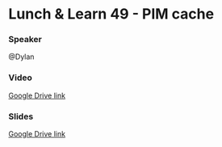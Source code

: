 # Lunch & Learn 49 - PIM cache

### Speaker
@Dylan

### Video
[Google Drive link](https://drive.google.com/file/d/1cNp9xFUIavjq-GONvkJH3l7o3KPLuLyt/view?usp=sharing)

### Slides
[Google Drive link](https://drive.google.com/file/d/1i9szocuUBpfUf3GMmT4pT-bJEDEP1tch/view?usp=sharing)